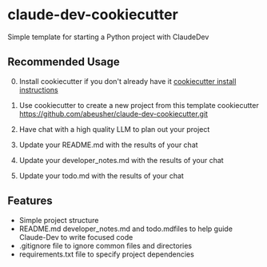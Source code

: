# claude-dev-cookiecutter
Simple template for starting a Python project with ClaudeDev

## Recommended Usage

0. Install cookiecutter if you don't already have it [cookiecutter install instructions](https://github.com/cookiecutter/cookiecutter?tab=readme-ov-file#installation)

1. Use cookiecutter to create a new project from this template
cookiecutter https://github.com/abeusher/claude-dev-cookiecutter.git

2. Have chat with a high quality LLM to plan out your project

3. Update your README.md with the results of your chat

4. Update your developer_notes.md with the results of your chat

5. Update your todo.md with the results of your chat

## Features

- Simple project structure
- README.md developer_notes.md and todo.mdfiles to help guide Claude-Dev to write focused code
- .gitignore file to ignore common files and directories
- requirements.txt file to specify project dependencies
